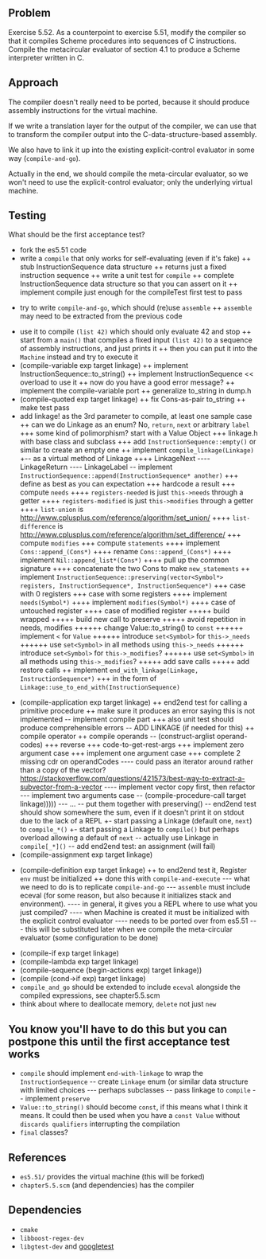 ## Problem

Exercise 5.52. As a counterpoint to exercise 5.51, modify the compiler so that it compiles Scheme procedures into
sequences of C instructions. Compile the metacircular evaluator of section 4.1 to produce a Scheme interpreter
written in C.

## Approach

The compiler doesn't really need to be ported, because it should produce assembly instructions for the virtual machine.

If we write a translation layer for the output of the compiler, we can use that to transform the compiler output into the C-data-structure-based assembly.

We also have to link it up into the existing explicit-control evaluator in some way (`compile-and-go`).

Actually in the end, we should compile the meta-circular evaluator, so we won't need to use the explicit-control evaluator; only the underlying virtual machine.

## Testing

What should be the first acceptance test?

+ fork the es5.51 code
+ write a `compile` that only works for self-evaluating (even if it's fake)
++ stub InstructionSequence data structure
++ returns just a fixed instruction sequence
++ write a unit test for `compile`
++ complete InstructionSequence data structure so that you can assert on it
++ implement compile just enough for the compileTest first test to pass
- try to write `compile-and-go`, which should (re)use `assemble`
++ `assemble` may need to be extracted from the previous code
+ use it to compile `(list 42)` which should only evaluate 42 and stop
++ start from a `main()` that compiles a fixed input `(list 42)` to a sequence of assembly instructions, and just prints it
++ then you can put it into the `Machine` instead and try to execute it
+ (compile-variable exp target linkage)
++ implement InstructionSequence::to_string()
++ implement InstructionSequence << overload to use it
++ now do you have a good error message?
++ implement the compile-variable port
++ generalize to_string in dump.h
+ (compile-quoted exp target linkage)
++ fix Cons-as-pair to_string
++ make test pass
+ add linkage! as the 3rd parameter to compile, at least one sample case
++ can we do Linkage as an enum? No, `return`, `next` or arbitrary `label`
+++ some kind of polimorphism? start with a Value Object
+++ linkage.h with base class and subclass
+++ add `InstructionSequence::empty()` or similar to create an empty one
++ implement `compile_linkage(Linkage)`
+-- as a virtual method of Linkage
++++ LinkageNext
---- LinkageReturn
---- LinkageLabel
-- implement `InstructionSequence::append(InstructionSequence* another)`
+++ define as best as you can expectation
+++ hardcode a result
+++ compute `needs`
++++ `registers-needed` is just `this->needs` through a getter
++++ `registers-modified` is just `this->modifies` through a getter
++++ `list-union` is http://www.cplusplus.com/reference/algorithm/set_union/
++++ `list-difference` is http://www.cplusplus.com/reference/algorithm/set_difference/
+++ compute `modifies`
+++ compute `statements`
++++ implement `Cons::append_(Cons*)`
++++ rename `Cons::append_(Cons*)`
++++ implement `Nil::append_list*(Cons*)`
++++ pull up the common signature
++++ concatenate the two Cons to make `new_statements`
++ implement `InstructionSequence::preserving(vector<Symbol*> registers, InstructionSequence*, InstructionSequence*)`
+++ case with 0 registers
+++ case with some registers
++++ implement `needs(Symbol*)`
++++ implement `modifies(Symbol*)`
++++ case of untouched register
++++ case of modified register
+++++ build wrapped
+++++ build new call to preserve
+++++ avoid repetition in needs, modifies
++++++ change Value::to_string() to `const`
++++++ implement `<` for `Value`
++++++ introduce `set<Symbol>` for `this->_needs`
++++++ use `set<Symbol>` in all methods using `this->_needs`
++++++ introduce `set<Symbol>` for `this->_modifies`?
++++++ use `set<Symbol>` in all methods using `this->_modifies`?
+++++ add save calls
+++++ add restore calls
++ implement `end_with_linkage(Linkage, InstructionSequence*)`
+++ in the form of `Linkage::use_to_end_with(InstructionSequence)`
- (compile-application exp target linkage)
++ end2end test for calling a primitive procedure
++ make sure it produces an error saying this is not implemented
-- implement compile part
+++ also unit test should produce comprehensible errors
-- ADD LINKAGE (if needed for this)
++ compile operator
++ compile operands
-- (construct-arglist operand-codes)
+++ reverse
+++ code-to-get-rest-args
+++ implement zero argument case
+++ implement one argument case
+++ complete 2 missing cdr on operandCodes
---- could pass an iterator around rather than a copy of the vector? https://stackoverflow.com/questions/421573/best-way-to-extract-a-subvector-from-a-vector
---- implement vector copy first, then refactor
--- implement two arguments case
-- (compile-procedure-call target linkage)))))
--- ...
-- put them together with preserving()
-- end2end test should show somewhere the sum, even if it doesn't print it on stdout due to the lack of a REPL
+- start passing a Linkage (default one, `next`) to `compile_*()`
+- start passing a Linkage to `compile()` but perhaps overload allowing a default of `next`
-- actually use Linkage in `compile[_*]()`
-- add end2end test: an assignment (will fail)
- (compile-assignment exp target linkage)
+ (compile-definition exp target linkage)
++ to end2end test it, Register `env` must be initialized
++ done this with `compile-and-execute`
--- what we need to do is to replicate `compile-and-go`
--- `assemble` must include eceval (for some reason, but also because it initializes stack and environment).
---- in general, it gives you a REPL where to use what you just compiled?
---- when Machine is created it must be initialized with the explicit control evaluator
---- needs to be ported over from es5.51
--- this will be substituted later when we compile the meta-circular evaluator (some configuration to be done)
- (compile-if exp target linkage)
- (compile-lambda exp target linkage)
- (compile-sequence (begin-actions exp) target linkage))
- (compile (cond->if exp) target linkage)
- `compile_and_go` should be extended to include `eceval` alongside the compiled expressions, see chapter5.5.scm
- think about where to deallocate memory, `delete` not just `new`

## You know you'll have to do this but you can postpone this until the first acceptance test works
- `compile` should implement `end-with-linkage` to wrap the `InstructionSequence`
-- create `Linkage` enum (or similar data structure with limited choices
--- perhaps subclasses
-- pass linkage to `compile`
-- implement `preserve`
- `Value::to_string()` should become `const`, if this means what I think it means. It could then be used when you have a `const Value` without `discards qualifiers` interrupting the compilation
- `final` classes?

## References

- `es5.51/` provides the virtual machine (this will be forked)
- `chapter5.5.scm` (and dependencies) has the compiler

## Dependencies

- `cmake`
- `libboost-regex-dev`
- `libgtest-dev` and [googletest](https://www.eriksmistad.no/getting-started-with-google-test-on-ubuntu/)
